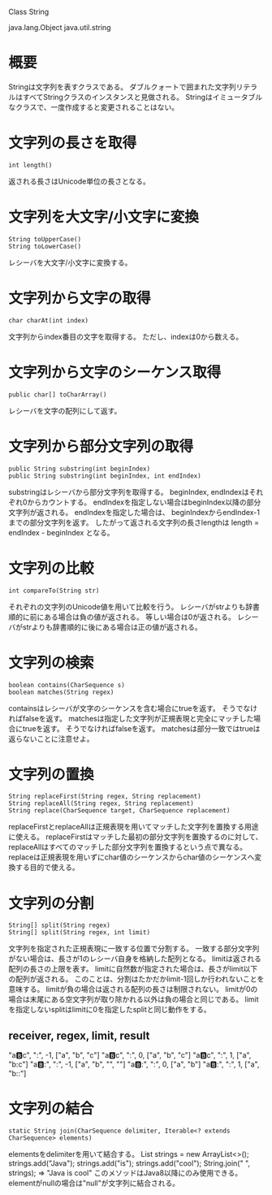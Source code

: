 Class String

java.lang.Object
  java.util.string

# 概要
Stringは文字列を表すクラスである。
ダブルクォートで囲まれた文字列リテラルはすべてStringクラスのインスタンスと見做される。
Stringはイミュータブルなクラスで、一度作成すると変更されることはない。

# 文字列の長さを取得
    int length()
返される長さはUnicode単位の長さとなる。

# 文字列を大文字/小文字に変換
    String toUpperCase()
    String toLowerCase()
レシーバを大文字/小文字に変換する。

# 文字列から文字の取得
    char charAt(int index)
文字列からindex番目の文字を取得する。
ただし、indexは0から数える。

# 文字列から文字のシーケンス取得
    public char[] toCharArray()
レシーバを文字の配列にして返す。

# 文字列から部分文字列の取得
    public String substring(int beginIndex)
    public String substring(int beginIndex, int endIndex)
substringはレシーバから部分文字列を取得する。
beginIndex, endIndexはそれぞれ0からカウントする。
endIndexを指定しない場合はbeginIndex以降の部分文字列が返される。
endIndexを指定した場合は、
beginIndexからendIndex-1までの部分文字列を返す。
したがって返される文字列の長さlengthは
length = endIndex - beginIndex
となる。

# 文字列の比較
    int compareTo(String str)
それぞれの文字列のUnicode値を用いて比較を行う。
レシーバがstrよりも辞書順的に前にある場合は負の値が返される。
等しい場合は0が返される。
レシーバがstrよりも辞書順的に後にある場合は正の値が返される。

# 文字列の検索
    boolean contains(CharSequence s)
    boolean matches(String regex)
containsはレシーバが文字のシーケンスを含む場合にtrueを返す。
そうでなければfalseを返す。
matchesは指定した文字列が正規表現と完全にマッチした場合にtrueを返す。
そうでなければfalseを返す。
matchesは部分一致ではtrueは返らないことに注意せよ。

# 文字列の置換
    String replaceFirst(String regex, String replacement)
    String replaceAll(String regex, String replacement)
    String replace(CharSequence target, CharSequence replacement)
replaceFirstとreplaceAllは正規表現を用いてマッチした文字列を置換する用途に使える。
replaceFirstはマッチした最初の部分文字列を置換するのに対して、
replaceAllはすべてのマッチした部分文字列を置換するという点で異なる。
replaceは正規表現を用いずにchar値のシーケンスからchar値のシーケンスへ変換する目的で使える。

# 文字列の分割
    String[] split(String regex)
    String[] split(String regex, int limit)
文字列を指定された正規表現に一致する位置で分割する。
一致する部分文字列がない場合は、長さが1のレシーバ自身を格納した配列となる。
limitは返される配列の長さの上限を表す。
limitに自然数が指定された場合は、長さがlimit以下の配列が返される。
このことは、分割はたかだかlimit-1回しか行われないことを意味する。
limitが負の場合は返される配列の長さは制限されない。
limitが0の場合は末尾にある空文字列が取り除かれる以外は負の場合と同じである。
limitを指定しないsplitはlimitに0を指定したsplitと同じ動作をする。

receiver, regex, limit, result
-----------------------------------------
"a:b:c",  ":",   -1,   ["a", "b", "c"]
"a:b:c",  ":",    0,   ["a", "b", "c"]
"a:b:c",  ":",    1,   ["a", "b:c"]
"a:b::",  ":",   -1,   ["a", "b", "", ""]
"a:b::",  ":",    0,   ["a", "b"]
"a:b::",  ":",    1,   ["a", "b::"]

# 文字列の結合
    static String join(CharSequence delimiter, Iterable<? extends CharSequence> elements)
elementsをdelimiterを用いて結合する。
    List<String> strings = new ArrayList<>();
    strings.add("Java");
    strings.add("is");
    strings.add("cool");
    String.join(" ", strings);
    => "Java is cool"
このメソッドはJava8以降にのみ使用できる。
elementがnullの場合は"null"が文字列に結合される。
